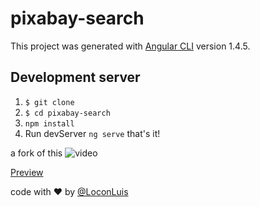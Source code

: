 # pixabay-search

This project was generated with [Angular CLI](https://github.com/angular/angular-cli) version 1.4.5.

## Development server
 1. `$ git clone`
 2. `$ cd pixabay-search`
 3. `npm install`
 4.  Run devServer `ng serve` that's it!

 a fork of this ![video](https://www.youtube.com/watch?v=umiW-pfbB5c&t=2117s)

[Preview](https://i.imgur.com/v3MGC9q.gifv)

code with ♥ by [@LoconLuis](https://twitter.com/LoconLuis) 

